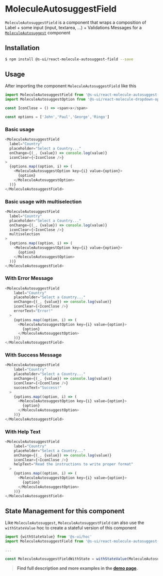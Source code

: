 # MoleculeAutosuggestField


`MoleculeAutosuggestField` is a component that wraps a composition of Label + some input (input, textarea, ...) + Validations  Messages for a [`MoleculeAutosuggest`](https://sui-components.now.sh/workbench/molecule/autosuggest/demo) component


## Installation

```sh
$ npm install @s-ui/react-molecule-autosuggest-field --save
```

## Usage

After importing the component `MoleculeAutosuggestField` like this

```javascript
import MoleculeAutosuggestField from '@s-ui/react-molecule-autosuggest-field'
import MoleculeAutosuggestOption from '@s-ui/react-molecule-dropdown-option'

const IconClose = () => <span>x</span>  

const options = ['John','Paul','George','Ringo']

```

### Basic usage
    
```js
<MoleculeAutosuggestField
  label="Country"
  placeholder="Select a Country..."
  onChange={(_, {value}) => console.log(value)}
  iconClear={<IconClose />}
>
  {options.map((option, i) => (
    <MoleculeAutosuggestOption key={i} value={option}>
      {option}
    </MoleculeAutosuggestOption>
  ))}
</MoleculeAutosuggestField>
```

### Basic usage with multiselection
    
```js
<MoleculeAutosuggestField
  label="Country"
  placeholder="Select a Country..."
  onChange={(_, {value}) => console.log(value)}
  iconClear={<IconClose />}
  multiselection
>
  {options.map((option, i) => (
    <MoleculeAutosuggestOption key={i} value={option}>
      {option}
    </MoleculeAutosuggestOption>
  ))}
</MoleculeAutosuggestField>
```

### With Error Message 

```js
<MoleculeAutosuggestField
    label="Country"
    placeholder="Select a Country..."
    onChange={(_, {value}) => console.log(value)}
    iconClear={<IconClose />}
    errorText="Error!"
  >
    {options.map((option, i) => (
      <MoleculeAutosuggestOption key={i} value={option}>
        {option}
      </MoleculeAutosuggestOption>
    ))}
</MoleculeAutosuggestField>
```

### With Success Message 

```js
<MoleculeAutosuggestField
    label="Country"
    placeholder="Select a Country..."
    onChange={(_, {value}) => console.log(value)}
    iconClear={<IconClose />}
    successText="Success!"
  >
    {options.map((option, i) => (
      <MoleculeAutosuggestOption key={i} value={option}>
        {option}
      </MoleculeAutosuggestOption>
    ))}
</MoleculeAutosuggestField>
```

### With Help Text

```js
<MoleculeAutosuggestField
    label="Country"
    placeholder="Select a Country..."
    onChange={(_, {value}) => console.log(value)}
    iconClear={<IconClose />}
    helpText="Read the instructions to write proper format"
  >
    {options.map((option, i) => (
      <MoleculeAutosuggestOption key={i} value={option}>
        {option}
      </MoleculeAutosuggestOption>
    ))}
</MoleculeAutosuggestField>
```


## State Management for this component

Like `MoleculeAutosuggest`, `MoleculeAutosuggestField` can also use the `withStateValue` hoc to create a stateful version of this component 

```js
import {withStateValue} from '@s-ui/hoc'
import MoleculeAutosuggestField from '@s-ui/react-molecule-autosuggest-field'

...

const MoleculeAutosuggestFieldWithState = withStateValue(MoleculeAutosuggestField)
```


> **Find full description and more examples in the [demo page](https://sui-components.now.sh/workbench/molecule/autosuggestField/demo).**
